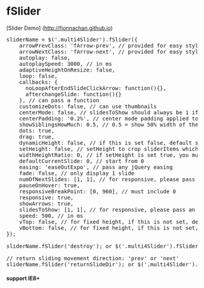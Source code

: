 # fSlider

[Slider Demo] (http://fionnachan.github.io)

<pre>sliderName = $('.multi4Slider').fSlider({
	arrowPrevClass: 'fArrow-prev', // provided for easy styling of arrows
	arrowNextClass: 'fArrow-next', // provided for easy styling of arrows
	autoplay: false,	
	autoplaySpeed: 3000, // in ms
	adaptiveHeightOnResize: false,
	loop: false,
	callbacks: {
	  noLoopAfterEndSlideClickArrow: function(){},
	  afterchangeSlide: function(){}
	}, // can pass a function
	customizeDots: false, // can use thumbnails	
	centerMode: false, // slidesToShow should always be 1 if centerMode is set true
	centerPadding: '0.2%', // center mode padding applied to current slide, pass in any style among '20%', '40' & '40px'
	showSiblingsHowMuch: 0.5, // 0.5 = show 50% width of the sibling slide, if value > 1, > 1 slides will be on each side of the center slide
	dots: true,
	drag: true,
	dynamicHeight: false, // if this is set false, default slider item vertical-align: middle
	setHeight: false, // setHeight to crop sliderItems which are too long
	widthHeightRatio: 0, // if setHeight is set true, you must provide this value
	defaultCurrentSlide: 0, // start from 0
	easing: 'easeOutExpo', // pass any jQuery easing
	fade: false, // only display 1 slide	
	numOfNextSlides: [1, 1], // for responsive, please pass an array, for non-responsive, pass either integer or array 
	pauseOnHover: true,
	responsiveBreakPoint: [0, 960], // must include 0
	responsive: true,
	showArrows: true,
	slidesToShow: [1, 1], // for responsive, please pass an array, for non-responsive, pass either integer or array 
	speed: 500, // in ms
	vTop: false, // for fixed height, if this is not set, default = vertical-align: middle
	vBottom: false, // for fixed height, if this is not set, default = vertical-align: middle
});

sliderName.fSlider('destroy'); or $('.multi4Slider').fSlider('destroy');

// return sliding movement direction: 'prev' or 'next'
sliderName.fSlider('returnSlideDir'); or $('.multi4Slider').fSlider('returnSlideDir');</pre>

#### support IE8+
